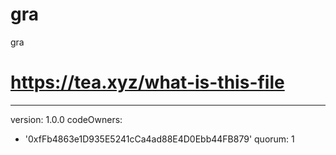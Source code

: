 # gra
gra
# https://tea.xyz/what-is-this-file
---
version: 1.0.0
codeOwners:
  - '0xfFb4863e1D935E5241cCa4ad88E4D0Ebb44FB879'
quorum: 1
